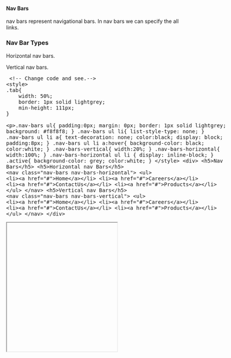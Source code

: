 

<h4>Nav Bars</h4>
<p>nav bars represent navigational bars. In nav bars we can specify the all links.</p>
<h3>Nav Bar Types</h3>
<p>Horizontal nav bars.</p>
<p>Vertical nav bars.</p>
<section>  
<div ui-ace ="{useWrapMode: 'true', showGutter : 'true', theme:'monokai', mode: 'html', previewId:'preview10',
    onLoad: htmlcssjsContentOnLoaded,
    rendererOptions: { fontSize: 16 },
    advanced: { highlightActiveLine: true}
}" style="min-height:200px;"><xmp> <!-- Change code and see.-->
<style>
.tab{
    width: 50%;
    border: 1px solid lightgrey;
    min-height: 111px;
}

.nav-bars ul{
    padding:0px;
    margin: 0px;
    border: 1px solid lightgrey;
    background: #f8f8f8;
}
.nav-bars ul li{
    list-style-type: none;
}
.nav-bars ul li a{
    text-decoration: none;
    color:black;
     display: block;
     padding:8px;
}
.nav-bars ul li a:hover{
    background-color: black;
    color:white;
}
.nav-bars-vertical{
    width:20%;
}
.nav-bars-horizontal{
    width:100%;
}
.nav-bars-horizontal ul li {
    display: inline-block;
   }
.active{
     background-color: grey;
     color:white;
}
</style>
    <div>
        <h5>Nav Bars</h5>
        <h5>Horizontal nav Bars</h5>
        <nav class="nav-bars nav-bars-horizontal">
            <ul>
                <li><a href="#">Home</a></li>
                <li><a href="#">Careers</a></li>
                <li><a href="#">ContactUs</a></li>
                <li><a href="#">Products</a></li>
            </ul>
        </nav>
        <h5>Vertical nav Bars</h5>
        <nav class="nav-bars nav-bars-vertical">
            <ul>
                <li><a href="#">Home</a></li>
                <li><a href="#">Careers</a></li>
                <li><a href="#">ContactUs</a></li>
                <li><a href="#">Products</a></li>
            </ul>
        </nav>
    </div>
</xmp>
</div>
<div>
    <iframe id="preview10" style="min-height:350px;"></iframe>
</div>
</section>
